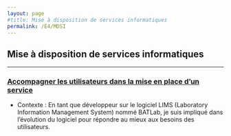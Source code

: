```yaml
---
layout: page
#title: Mise à disposition de services informatiques
permalink: /E4/MDSI
---
```

## Mise à disposition de services informatiques
---
### [Accompagner les utilisateurs dans la mise en place d’un service](SP1-5)
- Contexte :
    En tant que développeur sur le logiciel LIMS (Laboratory Information Management System) nommé BATLab, je suis impliqué dans l’évolution du logiciel pour répondre au mieux aux besoins des utilisateurs.
